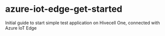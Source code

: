 # azure-iot-edge-get-started
Initial guide to start simple test application on Hivecell One, connected with Azure IoT Edge
